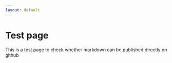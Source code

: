 ```yaml
--- 
layout: default 
---
```


# Test page

This is a test page to check whether markdown can be published directly on github